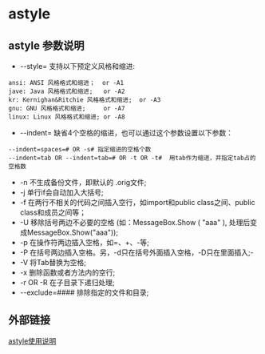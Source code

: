 # astyle

## astyle 参数说明
* --style= 支持以下预定义风格和缩进:
```
ansi: ANSI 风格格式和缩进；  or -A1
jave: Java 风格格式和缩进;   or -A2
kr: Kernighan&Ritchie 风格格式和缩进;  or -A3
gnu: GNU 风格格式和缩进;     or -A7
linux: Linux 风格格式和缩进; or -A8
```
* --indent=  缺省4个空格的缩进，也可以通过这个参数设置以下参数：
```
--indent=spaces=# OR -s# 指定缩进的空格个数
--indent=tab OR --indent=tab=# OR -t OR -t#  用tab作为缩进，并指定tab占的空格数
```
* -n 不生成备份文件，即默认的 .orig文件;
* -j 单行if会自动加入大括号;
* -f 在两行不相关的代码之间插入空行，如import和public class之间、public class和成员之间等；
* -U 移除括号两边不必要的空格 (如：MessageBox.Show ( "aaa" ), 处理后变成MessageBox.Show("aaa"));
* -p 在操作符两边插入空格，如=、+、-等;
* -P 在括号两边插入空格。另，-d只在括号外面插入空格，-D只在里面插入;-
* -V 将Tab替换为空格;
* -x 删除函数或者方法内的空行;
* -r OR -R 在子目录下递归处理;
* --exclude=####  排除指定的文件和目录;

## 外部链接
[astyle使用说明](https://www.cnblogs.com/jiangxinnju/p/4908575.html)





